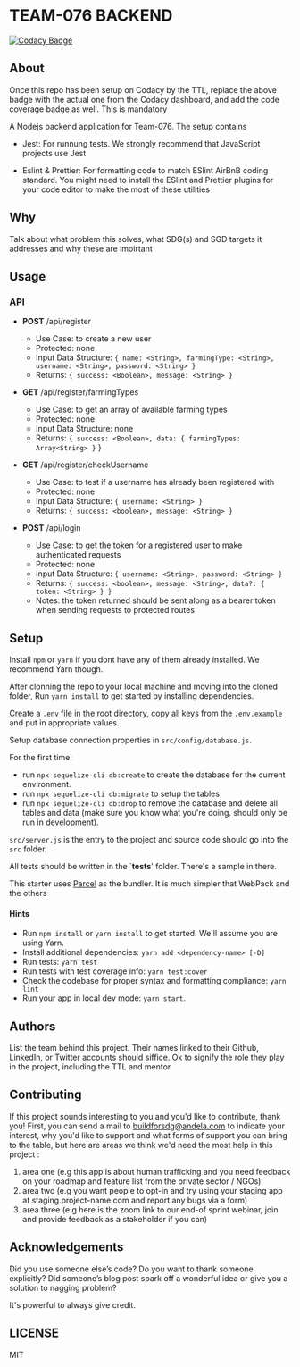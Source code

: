 # TEAM-076 BACKEND

[![Codacy Badge](https://img.shields.io/badge/Code%20Quality-D-red)](https://img.shields.io/badge/Code%20Quality-D-red)


## About



Once this repo has been setup on Codacy by the TTL, replace the above badge with the actual one from the Codacy dashboard, and add the code coverage badge as well. This is mandatory

A Nodejs backend application for Team-076. The setup contains

- Jest: For runnung tests. We strongly recommend that JavaScript projects use Jest

- Eslint & Prettier: For formatting code to match ESlint AirBnB coding standard. You might need to install the ESlint and Prettier plugins for your code editor to make the most of these utilities

## Why

Talk about what problem this solves, what SDG(s) and SGD targets it addresses and why these are imoirtant

## Usage

### API
  - **POST** /api/register
    - Use Case: to create a new user
    - Protected: none
    - Input Data Structure: `{
      name: <String>,
      farmingType: <String>,
      username: <String>,
      password: <String>
    }`
    - Returns: `{
      success: <Boolean>,
      message: <String>
    }`

  - **GET** /api/register/farmingTypes
    - Use Case: to get an array of available farming types
    - Protected: none
    - Input Data Structure: none
    - Returns: `{
      success: <Boolean>,
      data: {
        farmingTypes: Array<String>
      }`
    }
  
  - **GET** /api/register/checkUsername
    - Use Case: to test if a username has already been registered with
    - Protected: none
    - Input Data Structure: `{
      username: <String>
    }`
    - Returns: `{
      success: <boolean>,
      message: <String>
    }`
    
  - **POST** /api/login
    - Use Case: to get the token for a registered user to make authenticated requests
    - Protected: none
    - Input Data Structure: `{
      username: <String>,
      password: <String>
    }`
    - Returns: `{
      success: <boolean>,
      message: <String>,
      data?: {
        token: <String>
      }
    }`
    - Notes: the token returned should be sent along as a bearer token when sending requests to protected routes


## Setup

Install `npm` or `yarn` if you dont have any of them already installed. We recommend Yarn though.

After clonning the repo to your local machine and moving into the cloned folder, Run `yarn install` to get started by installing dependencies.

Create a `.env` file in the root directory, copy all keys from the `.env.example` and put in appropriate values.

Setup database connection properties in `src/config/database.js`.

For the first time:
- run `npx sequelize-cli db:create`  to create the database for the current environment.
- run `npx sequelize-cli db:migrate` to setup the tables.
- run `npx sequelize-cli db:drop` to remove the database and delete all tables and data (make sure you know what you're doing. should only be run in development).

`src/server.js` is the entry to the project and source code should go into the `src` folder.

All tests should be written in the `__tests__' folder. There's a sample in there.

This starter uses [Parcel](https://parceljs.org/getting_started.html) as the bundler. It is much simpler that WebPack and the others

#### Hints

- Run `npm install` or `yarn install` to get started. We'll assume you are using Yarn.
- Install additional dependencies: `yarn add <dependency-name> [-D]`
- Run tests: `yarn test`
- Run tests with test coverage info: `yarn test:cover`
- Check the codebase for proper syntax and formatting compliance: `yarn lint`
- Run your app in local dev mode: `yarn start`. 

## Authors

List the team behind this project. Their names linked to their Github, LinkedIn, or Twitter accounts should siffice. Ok to signify the role they play in the project, including the TTL and mentor

## Contributing
If this project sounds interesting to you and you'd like to contribute, thank you!
First, you can send a mail to buildforsdg@andela.com to indicate your interest, why you'd like to support and what forms of support you can bring to the table, but here are areas we think we'd need the most help in this project :
1.  area one (e.g this app is about human trafficking and you need feedback on your roadmap and feature list from the private sector / NGOs)
2.  area two (e.g you want people to opt-in and try using your staging app at staging.project-name.com and report any bugs via a form)
3.  area three (e.g here is the zoom link to our end-of sprint webinar, join and provide feedback as a stakeholder if you can)

## Acknowledgements

Did you use someone else’s code?
Do you want to thank someone explicitly?
Did someone’s blog post spark off a wonderful idea or give you a solution to nagging problem?

It's powerful to always give credit.

## LICENSE
MIT

